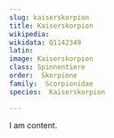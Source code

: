 ```yaml
---
slug: kaiserskorpion
title: Kaiserskorpion
wikipedia: 
wikidata: Q1142349
latin:
image: Kaiserskorpion
class: Spinnentiere
order:  Skorpione
family:  Scorpionidae
species:  Kaiserskorpion

---
```


I am content.
